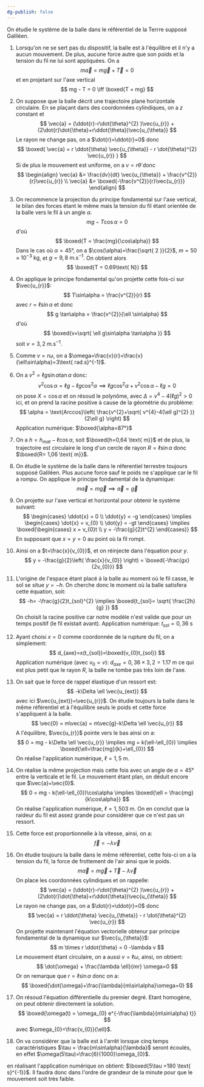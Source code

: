 ```yaml
---
dg-publish: false
---
```


On étudie le système de la balle dans le référentiel de la Terrre supposé Galiléen.

1. Lorsqu'on ne se sert pas du dispositif, la balle est à l'équilibre et il n'y a aucun mouvement. De plus, aucune force autre que son poids et la tension du fil ne lui sont appliquées. On a
$$
m\vec{a}= m\vec{g}+\vec{T} = 0
$$
et en projetant sur l'axe vertical
$$
mg - T = 0 \iff \boxed{T = mg}
$$
2. On suppose que la balle décrit une trajectoire plane horizontale circulaire. En se plaçant dans des coordonnées cylindiques, on a $z$ constant et
$$
\vec{a} = (\ddot{r}-r\dot{\theta}^{2} )\vec{u_{r}} + (2\dot{r}\dot{\theta}+r\ddot{\theta})\vec{u_{\theta}}
$$
Le rayon ne change pas, on a $\dot{r}=\ddot{r}=0$ donc
$$
\boxed{
\vec{a} = r \ddot{\theta} \vec{u_{\theta}} - r \dot{\theta}^{2} \vec{u_{r}}
}
$$
Si de plus le mouvement est uniforme, on a $v= r \dot{\theta}$ donc
$$
\begin{align}
\vec{a} &= \frac{dv}{dt} \vec{u_{\theta}} + \frac{v^{2}}{r}\vec{u_{r}} \\
\vec{a} &= \boxed{-\frac{v^{2}}{r}\vec{u_{r}}}
\end{align}
$$

3. On recommence la projection du principe fondamental sur l'axe vertical, le bilan des forces étant le même mais la tension du fil étant orientée de la balle vers le fil à un angle $\alpha$.
$$
mg - T\cos\alpha = 0
$$
d'où
$$
\boxed{T = \frac{mg}{\cos\alpha}}
$$
Dans le cas où $\alpha=45°$, on a $\cos(\alpha)=\frac{\sqrt{ 2 }}{2}$, $m=50\times 10^{-3} \text{ kg}$, et $g=9,8 \text{ m.s}^{-1}$.
On obtient alors
$$
\boxed{T = 0.69\text{ N}}
$$
4. On applique le principe fondamental qu'on projette cette fois-ci sur $\vec{u_{r}}$:
$$
T\sin\alpha = \frac{v^{2}}{r}
$$
avec $r=\ell\sin \alpha$ et donc
$$
g \tan\alpha = \frac{v^{2}}{\ell \sin\alpha}
$$
d'où
$$
\boxed{v=\sqrt{ \ell g\sin\alpha \tan\alpha }}
$$
soit $v=3,2 \text{ m.s}^{-1}$.

5. Comme $v=r\omega$, on a $\omega=\frac{v}{r}=\frac{v}{\ell\sin\alpha}=3\text{ rad.s}^{-1}$.
6. On a $v^{2}=\ell g\sin\alpha \tan\alpha$ donc:
$$
v^{2}\cos\alpha=\ell g-\ell g\cos^{2}\alpha \implies \ell g\cos^{2}\alpha+v^{2}\cos\alpha-\ell g=0
$$
on pose $X=\cos\alpha$ et on résoud le polynôme, avec $\Delta=v^{4}-4(\ell g)^{2}>0$ ici, et on prend la racine positive à cause de la géométrie du problème:
$$
\alpha = \text{Arccos}\left( \frac{v^{2}+\sqrt{ v^{4}-4(\ell g)^{2} }}{2\ell g} \right)
$$
Application numérique: $\boxed{\alpha=87°}$

7. On a $h=h_{mat}-\ell \cos\alpha$, soit $\boxed{h=0,64 \text{ m}}$ et de plus, la trajectoire est circulaire le long d'un cercle de rayon $R=\ell \sin\alpha$ donc $\boxed{R= 1,06 \text{ m}}$.

8. On étudie le système de la balle dans le réferentiel terrestre toujours supposé Galiléen. Plus aucune force sauf le poids ne s'applique car le fil a rompu. On applique le principe fondamental de la dynamique:
$$
m\vec{a} = m\vec{g} \implies \vec{a}=\vec{g}
$$
9. On projette sur l'axe vertical et horizontal pour obtenir le système suivant:
$$
\begin{cases}
\ddot{x} = 0 \\
\ddot{y} = -g
\end{cases} \implies \begin{cases}
\dot{x} = v_{0} \\
\dot{y} = -gt
\end{cases} \implies \boxed{\begin{cases}
x = v_{0}t \\
y = -\frac{g}{2}t^{2}
\end{cases}}
$$
En supposant que $x=y=0$ au point où la fil rompt.

10. Ainsi on a $t=\frac{x}{v_{0}}$, et on réinjecte dans l'équation pour $y$.
$$
y = -\frac{g}{2}\left( \frac{x}{v_{0}} \right) = \boxed{-\frac{gx}{2v_{0}}}
$$

11. L'origine de l'espace étant placé à la balle au moment où le fil casse, le sol se situe $y=-h$.
On cherche donc le moment où la balle satisfera cette équation, soit:
$$
-h= -\frac{g}{2}t_{sol}^{2} \implies \boxed{t_{sol}= \sqrt{ \frac{2h}{g} }}
$$
On choisit la racine positive car notre modèle n'est valide que pour un temps positif (le fil existait avant).
Application numérique: $t_{sol}=0,36 \text{ s}$

12. Ayant choisi $x=0$ comme coordonnée de la rupture du fil, on a simplement:
$$
d_{axe}=x(t_{sol})=\boxed{v_{0}t_{sol}}
$$
Application numérique (avec $v_{0}=v$): $d_{axe}=0,36 \times 3,2 =1.17 \text{ m}$ ce qui est plus petit que le rayon $R$, la balle ne tombe pas très loin de l'axe.

13. On sait que le force de rappel élastique d'un ressort est:
$$
-k\Delta \ell \vec{u_{ext}}
$$
avec ici $\vec{u_{ext}}=\vec{u_{r}}$.
On étudie toujours la balle dans le même référentiel et à l'équilibre seuls le poids et cette force s'appliquent à la balle.
$$
\vec{0} = m\vec{a} = m\vec{g}-k\Delta \ell \vec{u_{r}}
$$
A l'équilibre, $\vec{u_{r}}$ pointe vers le bas ainsi on a:
$$
0 = mg - k\Delta \ell \vec{u_{r}} \implies mg = k(\ell-\ell_{0}) \implies \boxed{\ell=\frac{mg}{k}+\ell_{0}}
$$
On réalise l'application numérique, $\ell = 1,5 \text{ m}$.

14. On réalise la même projection mais cette fois avec un angle de $\alpha=45°$ entre la verticale et le fil. Le mouvement étant plan, on déduit encore que $\vec{a}=\vec{0}$.
$$
0 = mg - k(\ell-\ell_{0})\cos\alpha \implies \boxed{\ell = \frac{mg}{k\cos\alpha}}
$$
On réalise l'application numérique, $\ell=1,503 \text{ m}$. 
On en conclut que la raideur du fil est assez grande pour considérer que ce n'est pas un ressort.

15. Cette force est proportionnelle à la vitesse, ainsi, on a:
$$
\vec{f} = -\lambda \vec{v}
$$
16. On étudie toujours la balle dans le même référentiel, cette fois-ci on a la tension du fil, la force de frottement de l'air ainsi que le poids.
$$
m\vec{a} = m\vec{g} + \vec{T} - \lambda \vec{v}
$$
On place les coordonnées cylindiques et on rappelle:
$$
\vec{a} = (\ddot{r}-r\dot{\theta}^{2} )\vec{u_{r}} + (2\dot{r}\dot{\theta}+r\ddot{\theta})\vec{u_{\theta}}
$$
Le rayon ne change pas, on a $\dot{r}=\ddot{r}=0$ donc
$$
\vec{a} = r \ddot{\theta} \vec{u_{\theta}} - r \dot{\theta}^{2} \vec{u_{r}}
$$
On projette maintenant l'équation vectorielle obtenur par principe fondamental de la dynamique sur $\vec{u_{\theta}}$:
$$
m \times r \ddot{\theta} = 0  -\lambda v
$$
Le mouvement étant circulaire, on a aussi $v=\ell \omega$, ainsi, on obtient:
$$
\dot{\omega} + \frac{\lambda \ell}{mr} \omega=0
$$
Or on remarque que $r=\ell \sin\alpha$ donc on a:
$$
\boxed{\dot{\omega}+\frac{\lambda}{m\sin\alpha}\omega=0}
$$

17. On résoud l'équation différentielle du premier degré. Etant homogène, on peut obtenir directement la solution.
$$
\boxed{\omega(t) = \omega_{0} e^{-\frac{\lambda}{m\sin\alpha} t}}
$$
avec $\omega_{0}=\frac{v_{0}}{\ell}$.

18. On va considérer que la balle est à l'arrêt lorsque cinq temps caractéristiques $\tau = \frac{m\sin\alpha}{\lambda}$ seront écoulés, en effet $\omega(5\tau)=\frac{6}{1000}\omega_{0}$.

en réalisant l'application numérique on obtient: $\boxed{5\tau =180 \text{ s}^{-1}}$. Il faudra donc dans l'ordre de grandeur de la minute pour que le mouvement soit très faible.

